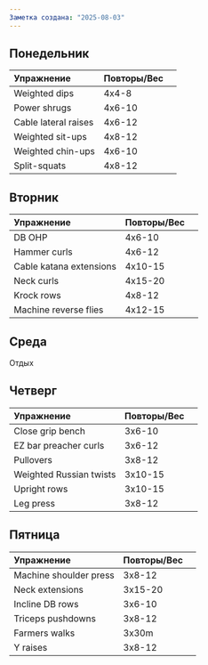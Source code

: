 ```yaml
---
Заметка создана: "2025-08-03"
---
```

## Понедельник
| Упражнение           | Повторы/Вес |     |
| :------------------- | ----------- | --- |
| Weighted dips        | 4x4-8       |     |
| Power shrugs         | 4x6-10      |     |
| Cable lateral raises | 4x6-12      |     |
| Weighted sit-ups     | 4x8-12      |     |
| Weighted chin-ups    | 4x6-10      |     |
| Split-squats         | 4x8-12      |     |


## Вторник
| Упражнение              | Повторы/Вес |     |
| :---------------------- | ----------- | --- |
| DB OHP                  | 4x6-10      |     |
| Hammer curls            | 4x6-12      |     |
| Cable katana extensions | 4x10-15     |     |
| Neck curls              | 4x15-20     |     |
| Krock rows              | 4x8-12      |     |
| Machine reverse flies   | 4x12-15     |     |


## Среда
Отдых


## Четверг
| Упражнение              | Повторы/Вес |     |
| :---------------------- | ----------- | --- |
| Close grip bench        | 3x6-10      |     |
| EZ bar preacher curls   | 3x6-12      |     |
| Pullovers               | 3x8-12      |     |
| Weighted Russian twists | 3x10-15     |     |
| Upright rows            | 3x10-15     |     |
| Leg press               | 3x8-12      |     |


## Пятница
| Упражнение             | Повторы/Вес |     |
| :--------------------- | ----------- | --- |
| Machine shoulder press | 3x8-12      |     |
| Neck extensions        | 3x15-20     |     |
| Incline DB rows        | 3x6-10      |     |
| Triceps pushdowns      | 3x8-12      |     |
| Farmers walks          | 3x30m       |     |
| Y raises               | 3x8-12      |     |
